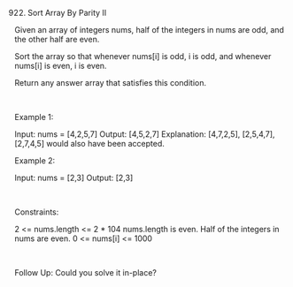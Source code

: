 922. Sort Array By Parity II

Given an array of integers nums, half of the integers in nums are odd, and the other half are even.

Sort the array so that whenever nums[i] is odd, i is odd, and whenever nums[i] is even, i is even.

Return any answer array that satisfies this condition.

 

Example 1:

Input: nums = [4,2,5,7]
Output: [4,5,2,7]
Explanation: [4,7,2,5], [2,5,4,7], [2,7,4,5] would also have been accepted.


Example 2:

Input: nums = [2,3]
Output: [2,3]


 

Constraints:

2 <= nums.length <= 2 * 104
nums.length is even.
Half of the integers in nums are even.
0 <= nums[i] <= 1000

 

Follow Up: Could you solve it in-place?
